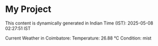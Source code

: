 # My Project

This content is dynamically generated in Indian Time (IST): 2025-05-08 02:27:51 IST


Current Weather in Coimbatore:
Temperature: 26.88 °C
Condition: mist
